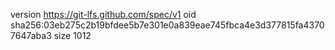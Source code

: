 version https://git-lfs.github.com/spec/v1
oid sha256:03eb275c2b19bfdee5b7e301e0a839eae745fbca4e3d377815fa43707647aba3
size 1012
